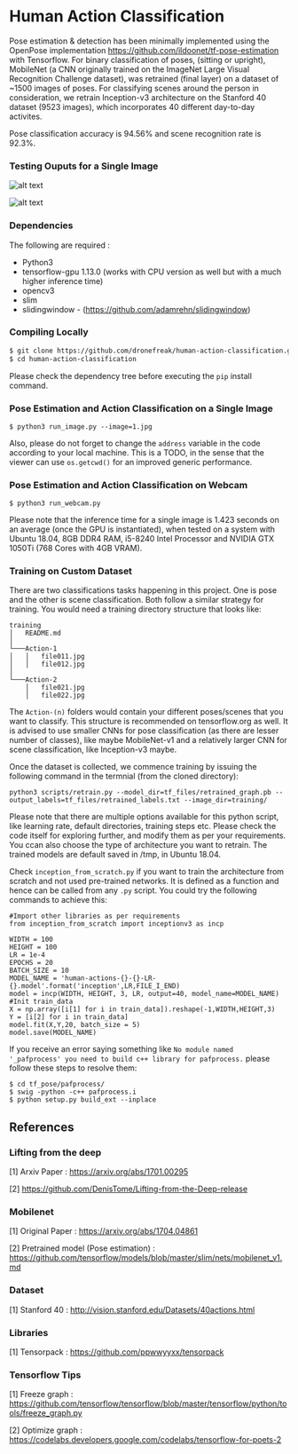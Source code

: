 # Human Action Classification

Pose estimation & detection has been minimally implemented using the OpenPose implementation https://github.com/ildoonet/tf-pose-estimation with Tensorflow. For binary classification of poses, (sitting or upright), MobileNet (a CNN originally trained on the ImageNet Large Visual Recognition Challenge dataset), was retrained (final layer) on a dataset of ~1500 images of poses.
For classifying scenes around the person in consideration, we retrain Inception-v3 architecture on the Stanford 40 dataset (9523 images), which incorporates 40 different day-to-day activites. 

Pose classification accuracy is 94.56% and scene recognition rate is 92.3%. 
 
### Testing Ouputs for a Single Image

![alt text](_show.png)

![alt text](_show1.png)
### Dependencies

The following are required :

- Python3
- tensorflow-gpu 1.13.0 (works with CPU version as well but with a much higher inference time)
- opencv3
- slim
- slidingwindow - (https://github.com/adamrehn/slidingwindow)

### Compiling Locally

```bash
$ git clone https://github.com/dronefreak/human-action-classification.git
$ cd human-action-classification
```
Please check the dependency tree before executing the `pip` install command.

### Pose Estimation and Action Classification on a Single Image

```
$ python3 run_image.py --image=1.jpg
```

Also, please do not forget to change the `address` variable in the code according to your local machine. This is a TODO, in the sense that the viewer can use `os.getcwd()` for an improved generic performance.


### Pose Estimation and Action Classification on Webcam

```
$ python3 run_webcam.py
```
Please note that the inference time for a single image is 1.423 seconds on an average (once the GPU is instantiated), when tested on a system with Ubuntu 18.04, 8GB DDR4 RAM, i5-8240 Intel Processor and NVIDIA GTX 1050Ti (768 Cores with 4GB VRAM). 


### Training on Custom Dataset

There are two classifications tasks happening in this project. One is pose and the other is scene classification. Both follow a similar strategy for training. You would need a training directory structure that looks like:

```
training
│   README.md   
│
└───Action-1
│   │   file011.jpg
│   │   file012.jpg
│ 
└───Action-2
    │   file021.jpg
    │   file022.jpg
```
The `Action-(n)` folders would contain your different poses/scenes that you want to classify. This structure is recommended on tensorflow.org as well. It is advised to use smaller CNNs for pose classification (as there are lesser number of classes), like maybe MobileNet-v1 and a relatively larger CNN for scene classification, like Inception-v3 maybe.

Once the dataset is collected, we commence training by issuing the following command in the termnial (from the cloned directory):

```
python3 scripts/retrain.py --model_dir=tf_files/retrained_graph.pb --output_labels=tf_files/retrained_labels.txt --image_dir=training/
```
Please note that there are multiple options available for this python script, like learning rate, default directories, training steps etc. Please check the code itself for exploring further, and modify them as per your requirements. You ccan also choose the type of architecture you want to retrain.
The trained models are default saved in /tmp, in Ubuntu 18.04.

Check `inception_from_scratch.py` if you want to train the architecture from scratch and not used pre-trained networks. It is defined as a function and hence can be called from any `.py` script. You could try the following commands to achieve this:

```
#Import other libraries as per requirements
from inception_from_scratch import inceptionv3 as incp

WIDTH = 100
HEIGHT = 100
LR = 1e-4
EPOCHS = 20
BATCH_SIZE = 10
MODEL_NAME = 'human-actions-{}-{}-LR-{}.model'.format('inception',LR,FILE_I_END)
model = incp(WIDTH, HEIGHT, 3, LR, output=40, model_name=MODEL_NAME)
#Init train_data
X = np.array([i[1] for i in train_data]).reshape(-1,WIDTH,HEIGHT,3)
Y = [i[2] for i in train_data]
model.fit(X,Y,20, batch_size = 5)
model.save(MODEL_NAME)
```

If you receive an error saying something like `No module named '_pafprocess' you need to build c++ library for pafprocess.`
please follow these steps to resolve them:
```
$ cd tf_pose/pafprocess/
$ swig -python -c++ pafprocess.i 
$ python setup.py build_ext --inplace
```

## References

### Lifting from the deep

[1] Arxiv Paper : https://arxiv.org/abs/1701.00295

[2] https://github.com/DenisTome/Lifting-from-the-Deep-release

### Mobilenet

[1] Original Paper : https://arxiv.org/abs/1704.04861

[2] Pretrained model (Pose estimation) : https://github.com/tensorflow/models/blob/master/slim/nets/mobilenet_v1.md

### Dataset
[1] Stanford 40 : http://vision.stanford.edu/Datasets/40actions.html

### Libraries

[1] Tensorpack : https://github.com/ppwwyyxx/tensorpack

### Tensorflow Tips

[1] Freeze graph : https://github.com/tensorflow/tensorflow/blob/master/tensorflow/python/tools/freeze_graph.py

[2] Optimize graph : https://codelabs.developers.google.com/codelabs/tensorflow-for-poets-2



